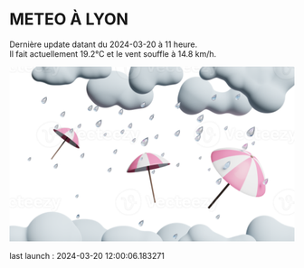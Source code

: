 # METEO À LYON

Dernière update datant du 2024-03-20 à 11 heure.  
Il fait actuellement 19.2°C et le vent souffle à 14.8 km/h.      

![](./.github/rain.png)

last launch : 2024-03-20 12:00:06.183271
